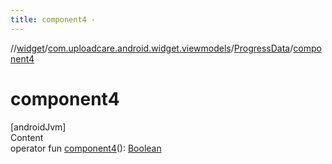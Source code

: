 ```yaml
---
title: component4 -
---
```

//[widget](../../index.md)/[com.uploadcare.android.widget.viewmodels](../index.md)/[ProgressData](index.md)/[component4](component4.md)



# component4  
[androidJvm]  
Content  
operator fun [component4](component4.md)(): [Boolean](https://kotlinlang.org/api/latest/jvm/stdlib/kotlin/-boolean/index.html)  



